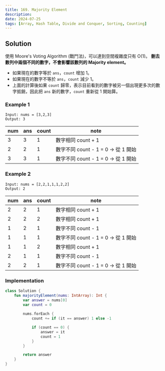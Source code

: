 ```yaml
---
title: 169. Majority Element
description:
date: 2024-07-25
tags: [Array, Hash Table, Divide and Conquer, Sorting, Counting]
---
```


## Solution

使用 Moore's Voting Algorithm (戰鬥法)，可以達到空間複雜度只有 O(1)。
**刪去數列中兩個不同的數字，不會影響該數列的 Majority element。**

- 如果現在的數字等於 `ans`，`count` 增加 1。
- 如果現在的數字不等於 `ans`，`count` 減少 1。
- 上面的計算後如果 `count` 歸零，表示目前看到的數字被另一個出現更多次的數字抵銷，因此把 `ans` 新的數字，`count` 重新從 1 開始算。

### Example 1

```text=
Input: nums = [3,2,3]
Output: 3
```

| num | ans | count | note |
| --- | --- | ----- | ---- |
|   3 |   3 |     1 | 數字相同 count + 1 |
|   2 |   2 |     1 | 數字不同 count - 1 = 0 -> 從 1 開始 |
|   3 |   3 |     1 | 數字不同 count - 1 = 0 -> 從 1 開始 |

### Example 2

```text=
Input: nums = [2,2,1,1,1,2,2]
Output: 2

```

| num | ans | count | note |
| --- | --- | ----- | ---- |
|   2 |   2 |     1 | 數字相同 count + 1 |
|   2 |   2 |     2 | 數字相同 count + 1 |
|   1 |   2 |     1 | 數字不同 count - 1 |
|   1 |   1 |     1 | 數字不同 count - 1 = 0 -> 從 1 開始 |
|   1 |   1 |     2 | 數字相同 count + 1 |
|   2 |   1 |     1 | 數字不同 count - 1 |
|   2 |   2 |     1 | 數字不同 count - 1 = 0 -> 從 1 開始 |

### Implementation

```kotlin
class Solution {
    fun majorityElement(nums: IntArray): Int {
        var answer = nums[0]
        var count = 0
        
        nums.forEach {
            count += if (it == answer) 1 else -1

            if (count == 0) {
                answer = it
                count = 1
            }
        }

        return answer
    }
}
```
